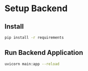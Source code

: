 # Setup Backend

## Install

```bash
pip install -r requirements
```

## Run Backend Application
```bash
uvicorn main:app --reload
```